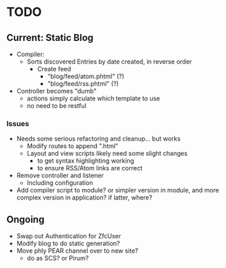 TODO
====

## Current: Static Blog

* Compiler:
  * Sorts discovered Entries by date created, in reverse order
    * Create feed
      * "blog/feed/atom.phtml" (?)
      * "blog/feed/rss.phtml" (?)
* Controller becomes "dumb"
  * actions simply calculate which template to use
  * no need to be restful

### Issues

* Needs some serious refactoring and cleanup... but works
  * Modify routes to append ".html"
  * Layout and view scripts likely need some slight changes
    * to get syntax highlighting working
    * to ensure RSS/Atom links are correct
* Remove controller and listener
  * Including configuration
* Add compiler script to module? or simpler version in module, and more complex
  version in application? if latter, where?

## Ongoing

* Swap out Authentication for ZfcUser
* Modify blog to do static generation?
* Move phly PEAR channel over to new site?
  * do as SCS? or Pirum?
